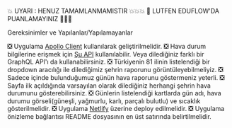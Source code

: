 💥 UYARI : HENUZ TAMAMLANMAMISTIR 💥💥💥
🚫 LUTFEN EDUFLOW'DA PUANLAMAYINIZ 🧡🧡🧡

Gereksinimler ve Yapılanlar/Yapılamayanlar

❎ Uygulama [Apollo Client](https://www.apollographql.com/docs/react/) kullanılarak geliştirilmelidir.
❎ Hava durum bilgilerine erişmek için [Şu API](https://graphql-weather-api.herokuapp.com/) kullanılabilir. Veya dilediğiniz farklı bir GraphQL API'ı da kullanabilirsiniz.
❎ Türkiyenin 81 ilinin listelendiği bir dropdown aracılığı ile dilediğimiz şehrin raporunu görüntüleyebilmeliyiz.
❎ Sadece içinde bulunduğumuz günün hava raporunu göstermeniz yeterli.
❎ Sayfa ilk açıldığında varsayılan olarak dilediğiniz herhangi şehrin hava durumunu gösterebilirsiniz.
❎ Günlerin listelendiği kartlarda gün adı, hava durumu görseli(güneşli, yağmurlu, karlı, parçalı bulutlu) ve sıcaklık gösterilmelidir.
❎ Uygulama [Netlify](https://www.netlify.com/) üzerine deploy edilmelidir.
❎ Uygulama önizleme bağlantısı README dosyasının en üst satırında belirtilmelidir.
